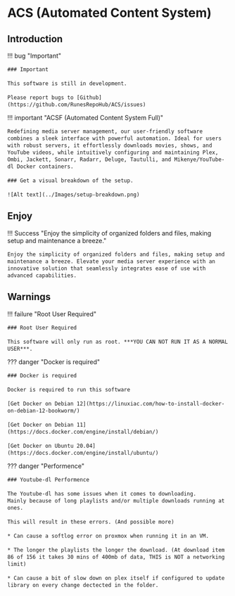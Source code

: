 # ACS (Automated Content System)

## Introduction

!!! bug "Important"

    ### Important

    This software is still in development.

    Please report bugs to [Github](https://github.com/RunesRepoHub/ACS/issues)

!!! important "ACSF (Automated Content System Full)"
    
    Redefining media server management, our user-friendly software combines a sleek interface with powerful automation. Ideal for users with robust servers, it effortlessly downloads movies, shows, and YouTube videos, while intuitively configuring and maintaining Plex, Ombi, Jackett, Sonarr, Radarr, Deluge, Tautulli, and Mikenye/YouTube-dl Docker containers. 

    ### Get a visual breakdown of the setup.

    ![Alt text](../Images/setup-breakdown.png)

## Enjoy

!!! Success "Enjoy the simplicity of organized folders and files, making setup and maintenance a breeze."

    Enjoy the simplicity of organized folders and files, making setup and maintenance a breeze. Elevate your media server experience with an innovative solution that seamlessly integrates ease of use with advanced capabilities.

## Warnings

!!! failure "Root User Required"

    ### Root User Required

    This software will only run as root. ***YOU CAN NOT RUN IT AS A NORMAL USER***.

??? danger "Docker is required"

    ### Docker is required

    Docker is required to run this software

    [Get Docker on Debian 12](https://linuxiac.com/how-to-install-docker-on-debian-12-bookworm/)

    [Get Docker on Debian 11](https://docs.docker.com/engine/install/debian/)

    [Get Docker on Ubuntu 20.04](https://docs.docker.com/engine/install/ubuntu/)


??? danger "Performence"

    ### Youtube-dl Performence

    The Youtube-dl has some issues when it comes to downloading.
    Mainly because of long playlists and/or multiple downloads running at ones.

    This will result in these errors. (And possible more)

    * Can cause a softlog error on proxmox when running it in an VM.

    * The longer the playlists the longer the download. (At download item 86 of 156 it takes 30 mins of 400mb of data, THIS is NOT a networking limit)

    * Can cause a bit of slow down on plex itself if configured to update library on every change dectected in the folder.

    